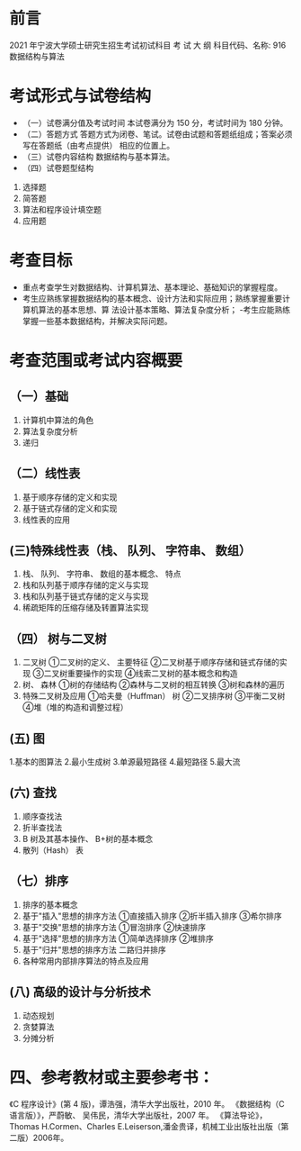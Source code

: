# 前言
2021 年宁波大学硕士研究生招生考试初试科目
考 试 大 纲
科目代码、名称: 916 数据结构与算法
# 考试形式与试卷结构
- （一）试卷满分值及考试时间
本试卷满分为 150 分，考试时间为 180 分钟。
- （二）答题方式
答题方式为闭卷、笔试。试卷由试题和答题纸组成；答案必须写在答题纸（由考点提供）
相应的位置上。
- （三）试卷内容结构
数据结构与基本算法。
- （四）试卷题型结构
1. 选择题
2. 简答题
3. 算法和程序设计填空题
4. 应用题
# 考查目标
- 重点考查学生对数据结构、计算机算法、基本理论、基础知识的掌握程度。
- 考生应熟练掌握数据结构的基本概念、设计方法和实际应用；熟练掌握重要计算机算法的基本思想、算
法设计基本策略、算法复杂度分析；
-考生应能熟练掌握一些基本数据结构，并解决实际问题。
# 考查范围或考试内容概要
## （一）基础
1. 计算机中算法的角色
2. 算法复杂度分析
3. 递归
## （二）线性表
1. 基于顺序存储的定义和实现
2. 基于链式存储的定义和实现
3. 线性表的应用
## (三)特殊线性表（栈、 队列、 字符串、 数组）
1. 栈、 队列、 字符串、 数组的基本概念、 特点
2. 栈和队列基于顺序存储的定义与实现
3. 栈和队列基于链式存储的定义与实现
4. 稀疏矩阵的压缩存储及转置算法实现
## （四） 树与二叉树
1. 二叉树
①二叉树的定义、 主要特征
②二叉树基于顺序存储和链式存储的实现
③二叉树重要操作的实现
④线索二叉树的基本概念和构造
2. 树、 森林
①树的存储结构
②森林与二叉树的相互转换
③树和森林的遍历
3. 特殊二叉树及应用
①哈夫曼（Huffman） 树
②二叉排序树
③平衡二叉树
④堆（堆的构造和调整过程）
## (五) 图
1.基本的图算法
2.最小生成树
3.单源最短路径
4.最短路径
5.最大流
## (六) 查找
1. 顺序查找法
2. 折半查找法
3. B 树及其基本操作、 B+树的基本概念
4. 散列（Hash） 表
## （七）排序
1. 排序的基本概念
2. 基于"插入"思想的排序方法
①直接插入排序
②折半插入排序
③希尔排序
3. 基于"交换"思想的排序方法
①冒泡排序
②快速排序
4. 基于"选择"思想的排序方法
①简单选择排序
②堆排序
5. 基于"归并"思想的排序方法
二路归并排序
6. 各种常用内部排序算法的特点及应用
## (八) 高级的设计与分析技术
1. 动态规划
2. 贪婪算法
3. 分摊分析
# 四、参考教材或主要参考书：
《C 程序设计》(第 4 版)，谭浩强，清华大学出版社，2010 年。
《数据结构（C 语言版）》，严蔚敏、 吴伟民，清华大学出版社，2007 年。
《算法导论》，Thomas H.Cormen、Charles E.Leiserson,潘金贵译，机械工业出版社出版（第二版）2006年。